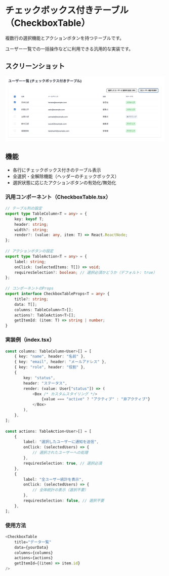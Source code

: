 # チェックボックス付きテーブル（CheckboxTable）

複数行の選択機能とアクションボタンを持つテーブルです。

ユーザー一覧での一括操作などに利用できる汎用的な実装です。

## スクリーンショット

![スクリーンショット](https://github.com/basemachina/showcase/blob/main/src/views/table-with-checkbox/table-with-checkbox-screenshot.png)

## 機能

- 各行にチェックボックス付きのテーブル表示
- 全選択・全解除機能（ヘッダーのチェックボックス）
- 選択状態に応じたアクションボタンの有効化/無効化

### 汎用コンポーネント（CheckboxTable.tsx）

```typescript
// テーブル列の設定
export type TableColumn<T = any> = {
    key: keyof T;
    header: string;
    width?: string;
    render?: (value: any, item: T) => React.ReactNode;
};

// アクションボタンの設定
export type TableAction<T = any> = {
    label: string;
    onClick: (selectedItems: T[]) => void;
    requiresSelection?: boolean; // 選択必須かどうか（デフォルト: true）
};

// コンポーネントのProps
export interface CheckboxTableProps<T = any> {
    title?: string;
    data: T[];
    columns: TableColumn<T>[];
    actions?: TableAction<T>[];
    getItemId: (item: T) => string | number;
}
```

### 実装例（index.tsx）

```typescript
const columns: TableColumn<User>[] = [
    { key: "name", header: "名前" },
    { key: "email", header: "メールアドレス" },
    { key: "role", header: "役割" },
    {
        key: "status",
        header: "ステータス",
        render: (value: User["status"]) => (
            <Box /* カスタムスタイリング */>
                {value === "active" ? "アクティブ" : "非アクティブ"}
            </Box>
        ),
    },
];

const actions: TableAction<User>[] = [
    {
        label: "選択したユーザーに通知を送信",
        onClick: (selectedUsers) => {
            // 選択されたユーザーへの処理
        },
        requiresSelection: true, // 選択必須
    },
    {
        label: "全ユーザー統計を表示",
        onClick: (selectedUsers) => {
            // 全体統計の表示（選択不要）
        },
        requiresSelection: false, // 選択不要
    },
];
```

### 使用方法

```typescript
<CheckboxTable
    title="データ一覧"
    data={yourData}
    columns={columns}
    actions={actions}
    getItemId={(item) => item.id}
/>
```
